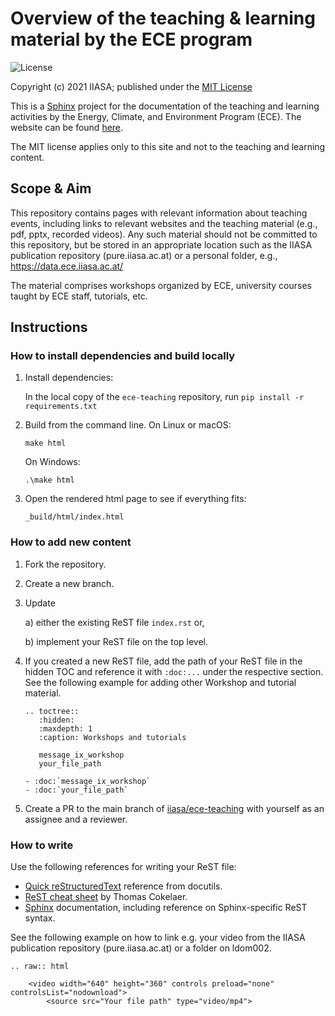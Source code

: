 # Overview of the teaching & learning material by the ECE program

![License](https://img.shields.io/github/license/iiasa/ece-teaching)

Copyright (c) 2021 IIASA; published under the [MIT License](LICENSE)

This is a [Sphinx](http://sphinx-doc.org/) project for the documentation of the
teaching and learning activities by the Energy, Climate, and Environment Program (ECE).
The website can be found [here](https://teaching.ece.iiasa.ac.at/).

The MIT license applies only to this site and not to the teaching and learning
content.

## Scope & Aim

This repository contains pages with relevant information about teaching events,
including links to relevant websites and the teaching material (e.g., pdf, pptx,
recorded videos). Any such material should not be committed to this repository,
but be stored in an appropriate location such as the IIASA publication
repository (pure.iiasa.ac.at) or a personal folder,
e.g., https://data.ece.iiasa.ac.at/<user>

The material comprises workshops organized by ECE, university courses taught
by ECE staff, tutorials, etc.

## Instructions

### How to install dependencies and build locally
1. Install dependencies:

      In the local copy of the `ece-teaching` repository, run `pip install -r requirements.txt`

2. Build from the command line. On Linux or macOS:

    `make html`

   On Windows:

    `.\make html`

 3. Open the rendered html page to see if everything fits:

    `_build/html/index.html`

### How to add new content

1. Fork the repository.

2. Create a new branch.

3. Update

	a) either the existing ReST file `index.rst` or,

	b) implement your ReST file on the top level.

4. If you created a new ReST file, add the path of your ReST file
	in the hidden TOC and reference it with `:doc:...`
	under the respective section. See the following example
	for adding other Workshop and tutorial material.

	```
	.. toctree::
	   :hidden:
	   :maxdepth: 1
	   :caption: Workshops and tutorials

	   message_ix_workshop
	   your_file_path

	- :doc:`message_ix_workshop`
	- :doc:`your_file_path`

	```

5. Create a PR to the main branch of
[iiasa/ece-teaching](https://github.com/iiasa/ece-teaching/) with yourself
as an assignee and a reviewer.

### How to write

Use the following references for writing your ReST file:

- [Quick reStructuredText](http://docutils.sourceforge.net/docs/user/rst/quickref.html)
reference from docutils.
- [ReST cheat sheet](https://thomas-cokelaer.info/tutorials/sphinx/rest_syntax.html)
by Thomas Cokelaer.
- [Sphinx](http://www.sphinx-doc.org/) documentation, including reference on
Sphinx-specific ReST syntax.

See the following example on how to link e.g. your video from the IIASA
publication repository (pure.iiasa.ac.at) or a folder on ldom002.

```
.. raw:: html

	<video width="640" height="360" controls preload="none" controlsList="nodownload">
		<source src="Your file path" type="video/mp4">
 ```
